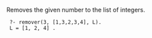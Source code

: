 Removes the given number to the list of integers.

```
 ?- remover(3, [1,3,2,3,4], L).
 L = [1, 2, 4] .

```